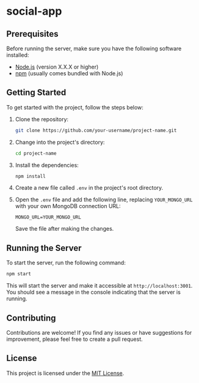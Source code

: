 # social-app





## Prerequisites

Before running the server, make sure you have the following software installed:

- [Node.js](https://nodejs.org) (version X.X.X or higher)
- [npm](https://www.npmjs.com/) (usually comes bundled with Node.js)

## Getting Started

To get started with the project, follow the steps below:

1. Clone the repository:

   ```bash
   git clone https://github.com/your-username/project-name.git
   ```

2. Change into the project's directory:

   ```bash
   cd project-name
   ```

3. Install the dependencies:

   ```bash
   npm install
   ```

4. Create a new file called `.env` in the project's root directory.

5. Open the `.env` file and add the following line, replacing `YOUR_MONGO_URL` with your own MongoDB connection URL:

   ```
   MONGO_URL=YOUR_MONGO_URL
   ```

   Save the file after making the changes.

## Running the Server

To start the server, run the following command:

```bash
npm start
```

This will start the server and make it accessible at `http://localhost:3001`. You should see a message in the console indicating that the server is running.

## Contributing

Contributions are welcome! If you find any issues or have suggestions for improvement, please feel free to create a pull request.

## License

This project is licensed under the [MIT License](LICENSE).
